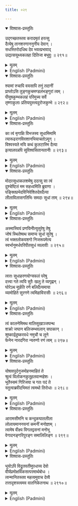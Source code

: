 ```yaml
---
title: ०२९

---
```

<div class="audioEmbed"  caption="सीतालक्ष्मी-वाचनम्" src="https://archive.org/download/nArAyaNIyam-shlokawise-audio/029/029_01.mp3"></div>
<details open><summary>विश्वास-प्रस्तुतिः</summary>

उद्गच्छतस्तव करादमृतं हरत्सु  
दैत्येषु तानशरणाननुनीय देवान् ।  
सधस्तिरोदधिथ देव भवत्प्रभावाद्  
उद्यत्सयूथ्यकलहा दितिजा बभूवुः ॥ २९१॥
</details>
<details><summary>मूलम्</summary>

उद्गच्छतस्तव करादमृतं हरत्सु  
दैत्येषु तानशरणाननुनीय देवान् ।  
सधस्तिरोदधिथ देव भवत्प्रभावाद्  
उद्यत्सयूथ्यकलहा दितिजा बभूवुः ॥ २९१॥
</details>





<details ><summary>English (Padmini)</summary>

Just as Thou wert rising up from the ocean, the demons snatched away the nectar from Thy hands, and the gods were rendered helpless. Thou comforted them and disappeared immediately. Oh God ! Through Thy power of illusion (maya), Thou induced the demons to quarrel among themselves.

</details>

<div class="audioEmbed"  caption="सीतालक्ष्मी-वाचनम्" src="https://archive.org/download/nArAyaNIyam-shlokawise-audio/029/029_02.mp3"></div>
<details open><summary>विश्वास-प्रस्तुतिः</summary>

श्यामां रुचापि वयसापि तनुं तदानीं  
प्राप्तोऽसि तुङ्गकुचमण्डलंभङ्गुरां त्वम् ।  
पीयुषकुम्भकलहं परिमुच्य सर्वे  
तृष्णाकुलाः प्रतिययुस्त्वदुरोजकुम्भे ॥ २९२॥
</details>
<details><summary>मूलम्</summary>

श्यामां रुचापि वयसापि तनुं तदानीं  
प्राप्तोऽसि तुङ्गकुचमण्डलंभङ्गुरां त्वम् ।  
पीयुषकुम्भकलहं परिमुच्य सर्वे  
तृष्णाकुलाः प्रतिययुस्त्वदुरोजकुम्भे ॥ २९२॥
</details>





<details ><summary>English (Padmini)</summary>

Then Thou assumed the form of a temptress, a dark beautiful mature woman, slightly leaning forward, owing to the weight of her heaving breasts. The demons, abandoning their fight over the vessel of nectar, came running toward Thee, extremely attracted by Thy pitcher-like breasts.

</details>

<div class="audioEmbed"  caption="सीतालक्ष्मी-वाचनम्" src="https://archive.org/download/nArAyaNIyam-shlokawise-audio/029/029_03.mp3"></div>
<details open><summary>विश्वास-प्रस्तुतिः</summary>

का त्वं मृगाक्षि विभजस्व सुधामिमामि  
त्यारूढरागविवशानभियाचतोऽमून् ।  
विश्वस्यते मयि कथं कुलटास्मि दैत्या  
इत्यालपन्नपि सुविश्वसितानतानीः ॥ २९३॥
</details>
<details><summary>मूलम्</summary>

का त्वं मृगाक्षि विभजस्व सुधामिमामि  
त्यारूढरागविवशानभियाचतोऽमून् ।  
विश्वस्यते मयि कथं कुलटास्मि दैत्या  
इत्यालपन्नपि सुविश्वसितानतानीः ॥ २९३॥
</details>





<details ><summary>English (Padmini)</summary>

The demons openly wondering about this deer eyed beauty, entreated  Thee, in that Mohini  form to apportion the nectar among them. Thou, teasingly reminded them that Thou wert a harlot, a woman of loose conduct, and wondered how they could trust Thee but this flippant reply only boosted  their faith in Thee.

</details>

<div class="audioEmbed"  caption="सीतालक्ष्मी-वाचनम्" src="https://archive.org/download/nArAyaNIyam-shlokawise-audio/029/029_04.mp3"></div>
<details open><summary>विश्वास-प्रस्तुतिः</summary>

मोदात्सुधाकलशमेषु ददत्सु सा त्वं  
दुश्चेष्टितं मम सहध्वमिति ब्रुवाणा ।  
पङ्क्तिप्रभेदविनिवेशितदेवदैत्या  
लीलाविलासगतिभिः समदाः सुधां ताम् ॥ २९४॥
</details>
<details><summary>मूलम्</summary>

मोदात्सुधाकलशमेषु ददत्सु सा त्वं  
दुश्चेष्टितं मम सहध्वमिति ब्रुवाणा ।  
पङ्क्तिप्रभेदविनिवेशितदेवदैत्या  
लीलाविलासगतिभिः समदाः सुधां ताम् ॥ २९४॥
</details>





<details ><summary>English (Padmini)</summary>

The demons joyfully gave the vessel of nectar to Thee in the form of Mohini. Thou, cautioning them to bear with Thy whimsical behaviour, made the gods and demons sit in separate rows and began serving the nectar only to the gods. The demons  entranced by Thy seductive walk and movements, sat quietly.

</details>

<div class="audioEmbed"  caption="सीतालक्ष्मी-वाचनम्" src="https://archive.org/download/nArAyaNIyam-shlokawise-audio/029/029_05.mp3"></div>
<details open><summary>विश्वास-प्रस्तुतिः</summary>

अस्मास्वियं प्रणयिनीत्युसुरेषु तेषु  
जोषं स्थितेष्वथ समाप्य सुधां सुरेषु ।  
त्वं भक्तलोकवशगो निजरूपमेत्य  
स्वर्भानुमर्धपरिपीतसुधं व्यलावीः ॥ २९५॥
</details>
<details><summary>मूलम्</summary>

अस्मास्वियं प्रणयिनीत्युसुरेषु तेषु  
जोषं स्थितेष्वथ समाप्य सुधां सुरेषु ।  
त्वं भक्तलोकवशगो निजरूपमेत्य  
स्वर्भानुमर्धपरिपीतसुधं व्यलावीः ॥ २९५॥
</details>





<details ><summary>English (Padmini)</summary>

While the demons sat silent, believing that she (Mohini), loves them, Thou, who loves Thy devotees, distributed the nectar fully among the gods, and assuming Thy own form, cut off the head of Rahu (Swarbhanu), who had half drunk the nectar.

</details>

<div class="audioEmbed"  caption="सीतालक्ष्मी-वाचनम्" src="https://archive.org/download/nArAyaNIyam-shlokawise-audio/029/029_06.mp3"></div>
<details open><summary>विश्वास-प्रस्तुतिः</summary>

त्वत्तः सुधाहरणयोग्यफलं परेषु  
दत्त्वा गते त्वयि सुरैः खलु ते व्यगृह्णन् ।  
घोरेऽथ मूर्छति रणे बलिदैत्यमाया  
व्यामोहिते सुरगणे त्वमिहाविरासीः ॥ २९६॥
</details>
<details><summary>मूलम्</summary>

त्वत्तः सुधाहरणयोग्यफलं परेषु  
दत्त्वा गते त्वयि सुरैः खलु ते व्यगृह्णन् ।  
घोरेऽथ मूर्छति रणे बलिदैत्यमाया  
व्यामोहिते सुरगणे त्वमिहाविरासीः ॥ २९६॥
</details>





<details ><summary>English (Padmini)</summary>

After punishing the demons thus for snatching the vessel of nectar from Thee, Thou went away. A pitched battle then took place between the demons and gods. At the height of this terrible war, the hosts of gods were rendered unconscious by the delusive tactics of the demon Bali;  so Thou manifested Thyself in their midst.

</details>

<div class="audioEmbed"  caption="सीतालक्ष्मी-वाचनम्" src="https://archive.org/download/nArAyaNIyam-shlokawise-audio/029/029_07.mp3"></div>
<details open><summary>विश्वास-प्रस्तुतिः</summary>

त्वं कालनेमिमथ मालिसुखाञ्जघन्थ  
शक्रो जघान बलिजम्भवलान् सपाकान् ।  
शुष्कार्द्रदुष्करवधे नमुचौ च लूने  
फेनेन नारदगिरा न्यरुणो रणं त्वम् ॥ २९७॥
</details>
<details><summary>मूलम्</summary>

त्वं कालनेमिमथ मालिसुखाञ्जघन्थ  
शक्रो जघान बलिजम्भवलान् सपाकान् ।  
शुष्कार्द्रदुष्करवधे नमुचौ च लूने  
फेनेन नारदगिरा न्यरुणो रणं त्वम् ॥ २९७॥
</details>





<details ><summary>English (Padmini)</summary>

Then Thou killed Kalanemi, Mali  and others, while the lord of gods, Indra, killed Paka, Bali, Jambha and Vala. Namuchi, who could not be killed with anything dry or wet was destroyed with foam from the sea. Then at Sage Narada's request, Thou stopped the war.

</details>

<div class="audioEmbed"  caption="सीतालक्ष्मी-वाचनम्" src="https://archive.org/download/nArAyaNIyam-shlokawise-audio/029/029_08.mp3"></div>
<details open><summary>विश्वास-प्रस्तुतिः</summary>

योषावपुर्दनुजमोहनमाहितं ते  
श्रुत्वं विलोकनकुतूहलवान्महेशः ।  
भूतैस्समं गिरिजया च गतः पदं ते  
स्तुत्वाब्रवीदभिमतं त्वमथो तिरोधाः ॥ २९८॥
</details>
<details><summary>मूलम्</summary>

योषावपुर्दनुजमोहनमाहितं ते  
श्रुत्वं विलोकनकुतूहलवान्महेशः ।  
भूतैस्समं गिरिजया च गतः पदं ते  
स्तुत्वाब्रवीदभिमतं त्वमथो तिरोधाः ॥ २९८॥
</details>





<details ><summary>English (Padmini)</summary>

Learning about the female form Thou took to tempt the demons, Lord Siva, curious to see Thy Mohini  form, came to Thy abode with his attendants, the Bhutaganas, and Parvati Devi,  and having praised Thee, expressed his desire to Thee. At this, Thou vanished.

</details>

<div class="audioEmbed"  caption="सीतालक्ष्मी-वाचनम्" src="https://archive.org/download/nArAyaNIyam-shlokawise-audio/029/029_09.mp3"></div>
<details open><summary>विश्वास-प्रस्तुतिः</summary>

आरामसीमनि च कन्दुकघातलीला  
लोलायमाननयनां कमनीं मनोज्ञाम् ।  
त्वामेष वीक्ष्य विगलद्वसनां मनोभू  
वेगादनङ्गरिपुरङ्ग समालिलिङ्ग ॥ २९९॥
</details>
<details><summary>मूलम्</summary>

आरामसीमनि च कन्दुकघातलीला  
लोलायमाननयनां कमनीं मनोज्ञाम् ।  
त्वामेष वीक्ष्य विगलद्वसनां मनोभू  
वेगादनङ्गरिपुरङ्ग समालिलिङ्ग ॥ २९९॥
</details>





<details ><summary>English (Padmini)</summary>

Then, espying Thee in the precincts of a garden, as an attractive damsel, with eyes flitting in the act of playing with a ball and with garments slipping down, Lord Siva, who was the enemy of Cupid, became extremely infatuated and passionately embraced Thee.

</details>

<div class="audioEmbed"  caption="सीतालक्ष्मी-वाचनम्" src="https://archive.org/download/nArAyaNIyam-shlokawise-audio/029/029_10.mp3"></div>
<details open><summary>विश्वास-प्रस्तुतिः</summary>

भूयोऽपि विद्रुतवतीमुपधाव्य देवो  
वीर्यप्रमोक्षविकसत्परमार्थबोधः ।  
त्वन्मानितस्तव महत्वमुवाच देव्यै  
तत्तादृशस्त्वमव वातनिकेतनाथ ॥ २९१०॥
</details>
<details><summary>मूलम्</summary>

भूयोऽपि विद्रुतवतीमुपधाव्य देवो  
वीर्यप्रमोक्षविकसत्परमार्थबोधः ।  
त्वन्मानितस्तव महत्वमुवाच देव्यै  
तत्तादृशस्त्वमव वातनिकेतनाथ ॥ २९१०॥
</details>

<details ><summary>English (Padmini)</summary>

When  Mohini, freed  herself from Lord Siva's  grasp and ran, he pursued her again.. On the discharge of his virile fluid, the truth dawned on him and  he came to his senses. He who was revered by Thee, sang Thy praises and extolled Thy glory to Parvati Devi  and others. Oh Guruvayurappa ! May Thou of such glory, save me.  

</details>

